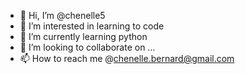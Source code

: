 - 👋 Hi, I’m @chenelle5
- 👀 I’m interested in learning to code
- 🌱 I’m currently learning python
- 💞️ I’m looking to collaborate on ...
- 📫 How to reach me @chenelle.bernard@gmail.com

<!---
chenelle5/chenelle5 is a ✨ special ✨ repository because its `README.md` (this file) appears on your GitHub profile.
You can click the Preview link to take a look at your changes.
--->
